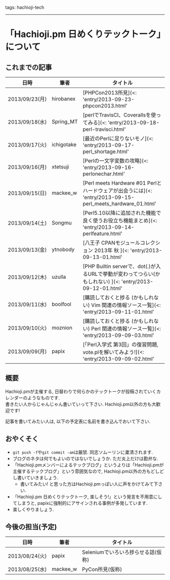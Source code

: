 tags: hachioji-tech

---
# 「Hachioji.pm 日めくりテックトーク」について

## これまでの記事

日時           | 筆者       | タイトル
---------------|------------|----------
2013/09/23(月) | hirobanex  | [PHPCon2013所見](<: 'entry/2013-09-23-phpcon2013.html' | uri_for :>)
2013/09/18(水) | Spring_MT  | [perlでTravisCI、Coverallsを使ってみる](<: 'entry/2013-09-18-perl-travisci.html' | uri_for :>)
2013/09/17(火) | ichigotake | [最近のPerlに足りないモノ](<: 'entry/2013-09-17-perl_shortage.html' | uri_for :>)
2013/09/16(月) | xtetsuji   | [Perlの一文字変数の攻略](<: 'entry/2013-09-16-perlonechar.html' | uri_for :>)
2013/09/15(日) | mackee_w   | [Perl meets Hardware #01 Perlとハードウェアが出会うには](<: 'entry/2013-09-15-perl_meets_hardware_01.html' | uri_for :>)
2013/09/14(土) | Songmu     | [Perl5.10以降に追加された機能で良く使うお役立ち機能まとめ](<: 'entry/2013-09-14-perlfeature.html' | uri_for :>)
2013/09/13(金) | ytnobody   | [八王子 CPANモジュールコレクション 2013年 秋 ](<: 'entry/2013-09-13-01.html' | uri_for :>)
2013/09/12(木) | uzulla     | [PHP Builtin serverで、dot(.)が入るURLで挙動が変わってつらい(かもしれない) ](<: 'entry/2013-09-12-01.html' | uri_for :>)
2013/09/11(水) | boolfool   | [購読しておくと捗る (かもしれない) Vim 関連の情報ソース一覧](<: 'entry/2013-09-11-01.html' | uri_for :>)
2013/09/10(火) | moznion    | [購読しておくと捗る (かもしれない) Perl 関連の情報ソース一覧](<: 'entry/2013-09-09-03.html' | uri_for :>)
2013/09/09(月) | papix      | [「Perl入学式 第3回」の復習問題, vote.plを解いてみよう!](<: 'entry/2013-09-09-02.html' | uri_for :>)

## 概要

Hachioji.pmが主催する, 日替わりで何らかのテックトークが投稿されていくカレンダーのようなものです.  
書きたい人からじゃんじゃん書いていって下さい. Hachioji.pm以外の方も大歓迎です!

記事を書いてみたい人は, 以下の予定表に名前を書き込んでおいて下さい.

## おやくそく
- `git push -f`や`git commit -am`は厳禁. 同志ソムーリンに粛清されます.
- ブログのネタは何でもよいのではないでしょうか. ただ炎上だけは勘弁な.
- 「Hachioji.pmメンバーによるテックブログ」というよりは「Hachioji.pmが主催するテックブログ」という雰囲気なので, Hachioji.pm以外の方もどしどし書いていきましょう.
    - 書いてみたい! と思った方はHachioji.pmっぽい人に声をかけてみて下さい.
- 「Hachioji.pm 日めくりテックトーク, 楽しそう!」という発言を不用意にしてしまうと, papixに強制的にアサインされる事例が多発しています.
- 楽しくやりましょう.

## 今後の担当(予定)
日時           | 筆者       | タイトル
---------------|------------|----------
2013/08/24(火) | papix      | Seleniumでいろいろ捗らせる話(仮称)
2013/08/25(水) | mackee_w   | PyCon所見(仮称)

